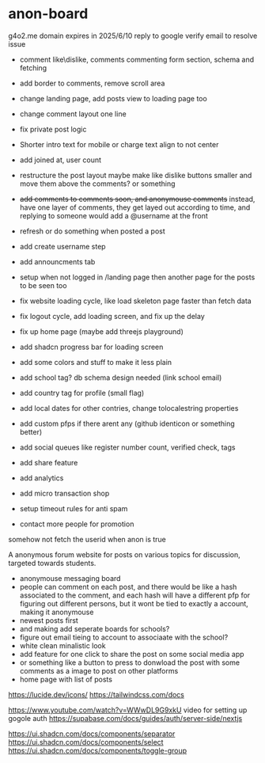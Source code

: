 # anon-board

g4o2.me domain expires in 2025/6/10
reply to google verify email to resolve issue

- comment like\dislike, comments commenting form section, schema and fetching
- add border to comments, remove scroll area
- change landing page, add posts view to loading page too
- change comment layout one line
- fix private post logic
- Shorter intro text for mobile or charge text align to not center
- add joined at, user count

- restructure the post layout maybe make like dislike buttons smaller and move them above the comments? or something
- ~~add comments to comments soon, and anonymouse comments~~
  instead, have one layer of comments, they get layed out according to time, and replying to someone would add a @username at the front
- refresh or do something when posted a post
- add create username step

- add announcments tab
- setup when not logged in /landing page then another page for the posts to be seen too
- fix website loading cycle, like load skeleton page faster than fetch data
- fix logout cycle, add loading screen, and fix up the delay

- fix up home page (maybe add threejs playground)
- add shadcn progress bar for loading screen
- add some colors and stuff to make it less plain

- add school tag? db schema design needed (link school email)
- add country tag for profile (small flag)

- add local dates for other contries, change tolocalestring properties

- add custom pfps if there arent any (github identicon or something better)
- add social queues like register number count, verified check, tags
- add share feature
- add analytics
- add micro transaction shop
- setup timeout rules for anti spam
- contact more people for promotion

somehow not fetch the userid when anon is true

A anonymous forum website for posts on various topics for discussion, targeted towards students.

- anonymouse messaging board
- people can comment on each post, and there would be like a hash associated to the comment, and each hash will
  have a different pfp for figuring out different persons, but it wont be tied to exactly a account, making it anonymouse
- newest posts first
- and making add seperate boards for schools?
- figure out email tieing to account to associaate with the school?
- white clean minalistic look
- add feature for one click to share the post on some social media app
- or something like a button to press to donwload the post with some comments as a image to post on other platforms
- home page with list of posts

https://lucide.dev/icons/
https://tailwindcss.com/docs

https://www.youtube.com/watch?v=WWwDL9G9xkU
video for setting up gogole auth
https://supabase.com/docs/guides/auth/server-side/nextjs

https://ui.shadcn.com/docs/components/separator
https://ui.shadcn.com/docs/components/select
https://ui.shadcn.com/docs/components/toggle-group
